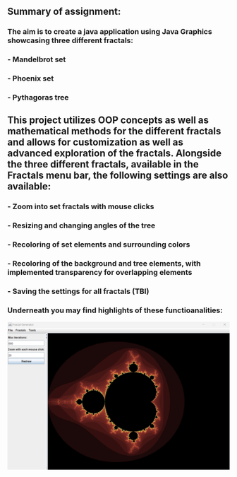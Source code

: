 ## Summary of assignment:
### The aim is to create a java application using Java Graphics showcasing three different fractals: 
### - Mandelbrot set
### - Phoenix set
### - Pythagoras tree
## This project utilizes OOP concepts as well as mathematical methods for the different fractals and allows for customization as well as advanced exploration of the fractals. Alongside the three different fractals, available in the Fractals menu bar, the following settings are also available:
### - Zoom into set fractals with mouse clicks
### - Resizing and changing angles of the tree
### - Recoloring of set elements and surrounding colors
### - Recoloring of the background and tree elements, with implemented transparency for overlapping elements
### - Saving the settings for all fractals (TBI)
### Underneath you may find highlights of these functioanalities:
![alt text](https://github.com/l-fungus-l/highlight-pics/blob/main/fractal/mandelbrot1.png "Logo Title Text 1")
